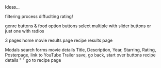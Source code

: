 Ideas...

filtering process
	diffuclting rating!

genre buttons & food option buttons
	select multiple with slider buttons or just one with radios

3 pages
	home
	movie results page
	recipe results page

Modals 
	search forms
	movie details
		Title, Description, Year, Starring, Rating, Posterpage, link to YouTube Trailer
		save, go back, start over buttons
	recipe details
		" " go to recipe page

